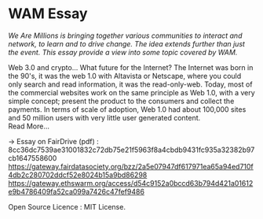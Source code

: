 # WAM Essay
<i>We Are Millions is bringing together various communities to interact and network, to learn and to drive change. The idea extends further than just the event.
This essay provide a view into some topic covered by WAM.</i>

Web 3.0 and crypto... What future for the Internet? The Internet was born in the 90's, it was the web 1.0 with Altavista or Netscape, where you could only search and read information, it was the read-only-web. Today, most of the commercial websites work on the same principle as Web 1.0, with a very simple concept; present the product to the consumers and collect the payments. In terms of scale of adoption, Web 1.0 had about 100,000 sites and 50 million users with very little user generated content. <br>Read More...

-> Essay on FairDrive (pdf) : 8cc36dc7539ae31001832c72db75e21f5963f8a4cbdb9431fc935a32382b97cb1647558600
https://gateway.fairdatasociety.org/bzz/2a5e07947df617971ea65a94ed710f4db2c280702ddcf52e8024b15a9bd86298
https://gateway.ethswarm.org/access/d54c9152a0bccd63b794d421a01612e9b4786409fa52ca099a7426c47fef9486

Open Source Licence : MIT License.
